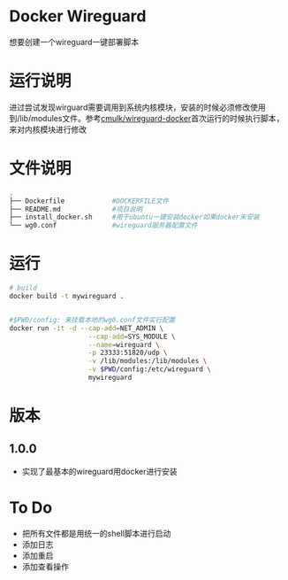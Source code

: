 # Docker Wireguard
想要创建一个wireguard一键部署脚本
# 运行说明
进过尝试发现wirguard需要调用到系统内核模块，安装的时候必须修改使用到/lib/modules文件。参考[cmulk/wireguard-docker](https://github.com/cmulk/wireguard-docker)首次运行的时候执行脚本，来对内核模块进行修改
# 文件说明
```bash
.
├── Dockerfile            #DOCKERFILE文件
├── README.md             #项目说明
├── install_docker.sh     #用于ubuntu一键安装docker如果docker未安装
└── wg0.conf              #wireguard服务器配置文件

```
# 运行
```bash
# build
docker build -t mywireguard .


#$PWD/config: 来挂载本地的wg0.conf文件实行配置
docker run -it -d --cap-add=NET_ADMIN \
                    --cap-add=SYS_MODULE \
                    --name=wireguard \
                    -p 23333:51820/udp \
                    -v /lib/modules:/lib/modules \
                    -v $PWD/config:/etc/wireguard \
                    mywireguard  
```

# 版本
## 1.0.0
- 实现了最基本的wireguard用docker进行安装
# To Do
- 把所有文件都是用统一的shell脚本进行启动
- 添加日志
- 添加重启
- 添加查看操作
